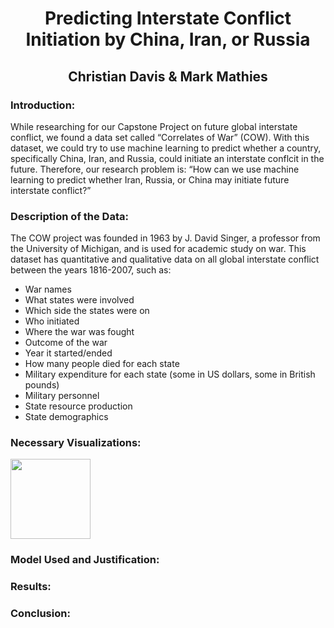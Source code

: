 <h1 align="center">Predicting Interstate Conflict Initiation by China, Iran, or Russia</h1>
<h2 align="center">Christian Davis & Mark Mathies</h2>

<h3>Introduction:</h3>
<p>While researching for our Capstone Project on future global interstate conflict, we found a data set called “Correlates of War” (COW). With this dataset, we could try to use machine learning to predict whether a country, specifically China, Iran, and Russia, could initiate an interstate conflcit in the future. Therefore, our research problem is: “How can we use machine learning to predict whether Iran, Russia, or China may initiate future interstate conflict?”</p>

<h3>Description of the Data:</h3>
<p>The COW project was founded in 1963 by J. David Singer, a professor from the University of Michigan, and is used for academic study on war. This dataset has quantitative and qualitative data on all global interstate conflict between the years 1816-2007, such as:</p>
<ul>
  <li>War names</li>
  <li>What states were involved</li>
  <li>Which side the states were on</li>
  <li>Who initiated</li>
  <li>Where the war was fought</li>
  <li>Outcome of the war</li>
  <li>Year it started/ended</li>
  <li>How many people died for each state</li>
  <li>Military expenditure for each state (some in US dollars, some in British pounds)</li>
  <li>Military personnel</li>
  <li>State resource production</li>
  <li>State demographics</li>
</ul>

<h3>Necessary Visualizations:</h3>
<img src="https://dukesjmuedu-my.sharepoint.com/personal/daviscj_dukes_jmu_edu/Documents/2018_Fall/Machine_Learning/Final/enlisted_personel_CINC.PNG" style="width:128px;height:128px;">

<h3>Model Used and Justification:</h3>


<h3>Results:</h3>


<h3>Conclusion:</h3>
